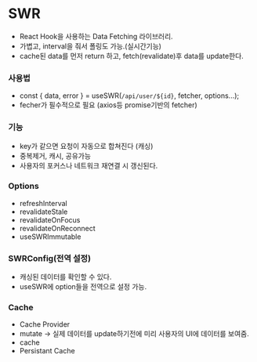 # SWR

-   React Hook을 사용하는 Data Fetching 라이브러리.
-   가볍고, interval을 줘서 폴링도 가능.(실시간기능)
-   cache된 data를 먼저 return 하고, fetch(revalidate)후 data를 update한다.

### 사용법

-   const { data, error } = useSWR(`/api/user/${id}`, fetcher, options...);
-   fecher가 필수적으로 필요 (axios등 promise기반의 fetcher)

### 기능

-   key가 같으면 요청이 자동으로 합쳐진다 (캐싱)
-   중복제거, 캐시, 공유가능
-   사용자의 포커스나 네트워크 재연결 시 갱신된다.

### Options

-   refreshInterval
-   revalidateStale
-   revalidateOnFocus
-   revalidateOnReconnect
-   useSWRImmutable

### SWRConfig(전역 설정)

-   캐싱된 데이터를 확인할 수 있다.
-   useSWR에 option들을 전역으로 설정 가능.

### Cache

-   Cache Provider
-   mutate -> 실제 데이터를 update하기전에 미리 사용자의 UI에 데이터를 보여줌.
-   cache
-   Persistant Cache
